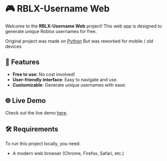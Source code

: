 # 🎮 RBLX-Username Web

Welcome to the **RBLX-Username Web** project! This web app is designed to generate unique Roblox usernames for free.

Original project was made on [Python](https://github.com/crawqxx/RBLX-Username) But was reworked for mobile / old devices

## 🚀 Features
- **Free to use**: No cost involved!
- **User-friendly interface**: Easy to navigate and use.
- **Customizable**: Generate unique usernames with ease.

## 🌐 Live Demo
Check out the live demo [here](https://crawqxx.github.io/RBLX-Username-Web/).

## 🛠️ Requirements
To run this project locally, you need:
- A modern web browser (Chrome, Firefox, Safari, etc.)
